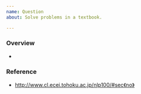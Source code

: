```yaml
---
name: Question
about: Solve problems in a textbook.

---
```


### Overview

- 

### Reference

- http://www.cl.ecei.tohoku.ac.jp/nlp100/#sec《no》
